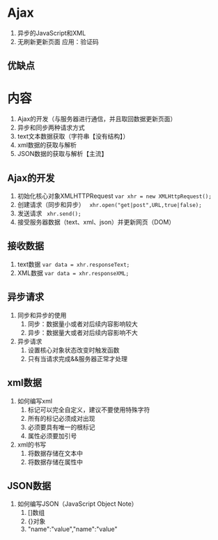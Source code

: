 # Ajax
1. 异步的JavaScript和XML
2. 无刷新更新页面
应用：验证码
## 优缺点
# 内容
1. Ajax的开发（与服务器进行通信，并且取回数据更新页面）
2. 异步和同步两种请求方式
3. text文本数据获取（字符串【没有结构】）
4. xml数据的获取与解析
5. JSON数据的获取与解析【主流】
## Ajax的开发
1. 初始化核心对象XMLHTTPRequest
` var xhr = new XMLHttpRequest(); `
2. 创建请求（同步和异步）
` xhr.open("get|post",URL,true|false);`
3. 发送请求
` xhr.send();`
4. 接受服务器数据（text、xml、json）并更新网页（DOM）
## 接收数据
1. text数据
	`var data = xhr.responseText;`
1. XML数据
	`var data = xhr.responseXML;`
## 异步请求
1. 同步和异步的使用
	1. 同步：数据量小或者对后续内容影响较大
	2. 异步：数据量大或者对后续内容影响不大
2. 异步请求
	1. 设置核心对象状态改变时触发函数
	2. 只有当请求完成&&服务器正常才处理
## xml数据
1. 如何编写xml
	1. 标记可以完全自定义，建议不要使用特殊字符
	2. 所有的标记必须成对出现
	3. 必须要具有唯一的根标记
	4. 属性必须要加引号
2. xml的书写
	1. 将数据存储在文本中
	2. 将数据存储在属性中
## JSON数据
1. 如何编写JSON（JavaScript Object Note）
	1. []数组
	2. {}对象
	3. "name":"value","name":"value"